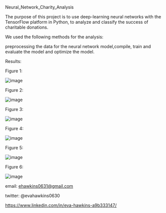 Neural_Network_Charity_Analysis

The purpose of this project is to use deep-learning neural networks with the TensorFlow platform in Python, to analyze and classify the success of charitable donations.

We used the following methods for the analysis:

preprocessing the data for the neural network model,compile, train and evaluate the model and optimize the model.


Results:

Figure 1:

![image](https://user-images.githubusercontent.com/101227930/184535049-08491e03-e1b3-4953-8d0b-dc234a75b15d.png)

Figure 2:

![image](https://user-images.githubusercontent.com/101227930/184535060-2529f7b2-33a5-4734-91ac-b6586a26260a.png)


Figure 3:

![image](https://user-images.githubusercontent.com/101227930/184535071-c92fd2b4-3be9-48b4-88d7-daacccc4064d.png)


Figure 4:

![image](https://user-images.githubusercontent.com/101227930/184535083-8889dacc-e795-4cad-9cf4-557f073e98d9.png)

Figure 5:

![image](https://user-images.githubusercontent.com/101227930/184535100-dce37694-0272-41c8-9371-abebd4605599.png)

Figure 6:

![image](https://user-images.githubusercontent.com/101227930/184535118-14806c8b-29ae-4e8d-a3d1-f5c3aa403fab.png)







email:  ehawkins0631@gmail.com

twitter: @evahawkins0630

https://www.linkedin.com/in/eva-hawkins-a9b333147/
